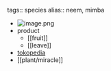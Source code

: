 tags:: species
alias:: neem, mimba

- ![image.png](https://peach-geographical-bat-397.mypinata.cloud/ipfs/Qma8Et35R8iZQyy6cnqc9czJRhTgbzFEaYw6GgUzCNdQ5U)
- product
	- [[fruit]]
	- [[leave]]
- [tokopedia](https://www.tokopedia.com/armenda/seedcenter-2-benih-biji-buah-mimba-margosier-margosatree-neem-tree?extParam=ivf%3Dfalse%26src%3Dsearch)
- [[plant/miracle]]